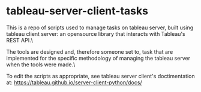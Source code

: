 # tableau-server-client-tasks

This is a repo of scripts used to manage tasks on tableau server, built using tableau client server: an opensource library that interacts with Tableau's REST API.\

The tools are designed and, therefore someone set to, task that are implemented for the specific methodology of managing the tableau server when the tools were made.\

To edit the scripts as appropriate, see tableau server client's doctimentation at: https://tableau.github.io/server-client-python/docs/
